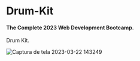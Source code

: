 # Drum-Kit
<strong>The Complete 2023 Web Development Bootcamp.</strong>
<br>
<br>
Drum Kit.

![Captura de tela 2023-03-22 143249](https://user-images.githubusercontent.com/54047572/226989734-6acd2603-5aba-411d-8d13-de2ea722b4e1.png)
